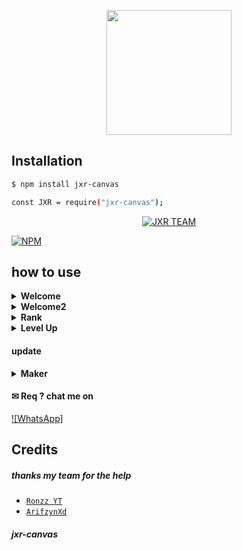 <p align="center">
  <img width="200" height="200" src="https://telegra.ph/file/c955871434c96bd8f40dc.jpg">
</p>

## Installation

```bash
$ npm install jxr-canvas

const JXR = require("jxr-canvas");
```


<p align="center">
    <a href="https://github.com/JXR-TEAM">
        <img
            src="https://readme-typing-svg.herokuapp.com?size=15&width=280&lines=thank+you+for+using+this+module"
            alt="JXR TEAM"
        />
    </a>
</p>

[![NPM](https://img.shields.io/badge/npm-362a63?style=for-the-badge&logo=npm&logoColor=cyan)](npmjs.com)


## how to use

<!-- Welcome -->
<details><summary><b>Welcome</b></summary><br>

```js
const __path = process.cwd();

const JXR = require("jxr-canvas");
const fs = require('fs');

var image = await new JXR.Welcome()
    .setUsername("Ronzz YT")
    .setGuildName("JXR TEAM")
    .setGuildIcon("https://telegra.ph/file/c955871434c96bd8f40dc.jpg")
    .setMemberCount("379")
    .setAvatar("https://telegra.ph/file/a23556f205dacb630e58d.jpg")
    .setBackground("https://telegra.ph/file/c792631587035c6cd185e.jpg")
    .toAttachment();
  
  let data = image.toBuffer();
  await fs.writeFileSync(__path +'/options/welcome.png', data)
 
```
#### Result
<img src="https://telegra.ph/file/a64d4d7065647e15e1bb1.png" height="130"></img>
</details>

<!-- Welcome -->
<details><summary><b>Welcome2</b></summary><br>

```js
const __path = process.cwd()

const JXR = require("jxr-canvas");
const fs = require('fs');

var image = await new JXR.Welcome2()
    .setAvatar("https://telegra.ph/file/a23556f205dacb630e58d.jpg")
    .setUsername("Ronzz YT")
    .setBg("https://telegra.ph/file/c792631587035c6cd185e.jpg")
    setGroupname("JXR TEAM")
    .setMember("379")
    .toAttachment();
    
  let data = image.toBuffer();
  await fs.writeFileSync(__path +'/options/welcome2.png', data)
  
```
#### Result
<img src="https://telegra.ph/file/188cbeff6443d9e7320ca.png" height="130"></img>
</details>
<!-- Welcome -->
<details><summary><b>Rank</b></summary><br>

```js
const __path = process.cwd()

const JXR = require("jxr-canvas");
const fs = require('fs');

var image = await new JXR.Rank()
    .setAvatar("https://telegra.ph/file/a23556f205dacb630e58d.jpg") 
    .setUsername("Ronzz YT") 
    .setBg("https://telegra.ph/file/c792631587035c6cd185e.jpg")
    .setNeedxp("100") 
    .setCurrxp("50") 
    .setLevel("2") 
    .setRank("https://i.ibb.co/Wn9cvnv/FABLED.png") 
    .toAttachment();
  
  let data = image.toBuffer();
  await fs.writeFileSync(__path +'/options/rank.png', data)
 
```
#### Result
<img src="https://telegra.ph/file/b5e9ba44ca74753c627d0.png" height="130"></img>
</details>

<!-- Welcome -->
<details><summary><b>Level Up</b></summary><br>

```js
const __path = process.cwd()

const JXR = require("jxr-canvas");
const fs = require('fs');

var image = await new JXR.Up()
    .setAvatar("https://i.ibb.co/1s8T3sY/48f7ce63c7aa.jpg") 
    .toAttachment();
  
  let data = image.toBuffer();
  await fs.writeFileSync(__path +'/options/levelup.png', data)
 
```
#### Result
<img src="https://telegra.ph/file/e1af60003fe64986f815a.png" height="100"></img>
</details>

#### update

<!-- Maker -->
<details><summary><b>Maker</b></summary><br>

#### Horny

```js
const __path = process.cwd()

const JXR = require("jxr-canvas");
const fs = require('fs');

var image = await new JXR.Horny()
    .setAvatar("https://telegra.ph/file/a23556f205dacb630e58d.jpg")
    .toBuild();
    
  let data = image.toBuffer();
  await fs.writeFileSync(__path +'/options/horny', data)
```
#### Result
<img src="https://telegra.ph/file/8ae9fd2f3907e11de3c72.png" height="240"></img>

#### Jojo

```js
const __path = process.cwd()

const JXR = require("jxr-canvas");
const fs = require('fs');

var image = await new JXR.Jo()
    .setImage("https://telegra.ph/file/a23556f205dacb630e58d.jpg")
    .toBuild();
    
  let data = image.toBuffer();
  await fs.writeFileSync(__path +'/options/jojo.png', data)
```
#### Result
<img src="https://telegra.ph/file/6dd06c41ca36031375220.png" height="170"></img>

#### Patrick

```js
const __path = process.cwd()

const JXR = require("jxr-canvas");
const fs = require('fs');

var image = await new JXR.Patrick()
    .setAvatar("https://telegra.ph/file/a23556f205dacb630e58d.jpg")
    .toAttachment();
    
  let data = image.toBuffer();
  await fs.writeFileSync(__path +'/options/pat.png', data)
```
#### Result
<img src="https://telegra.ph/file/c3c2b1ff025e6459281ce.png" height="200"></img>

#### Bonk

```js
const __path = process.cwd()

const JXR = require("jxr-canvas");
const fs = require('fs');

var image = await new JXR.Bonk()
    .setAvatar1("https://telegra.ph/file/ed04d65c676a879b4d31b.png")
    .setAvatar2("https://telegra.ph/file/a23556f205dacb630e58d.jpg")
    .toBuild();
    
  let data = image.toBuffer();
  await fs.writeFileSync(__path +'/options/bonk.png', data)
```
#### Result
<img src="https://telegra.ph/file/03f092f5c481c4e3ca9be.png" height="170"></img>

#### Spongebob Burn

```js
const __path = process.cwd()

const JXR = require("jxr-canvas");
const fs = require('fs');

var image = await new JXR.Burn()
    .setAvatar("https://telegra.ph/file/a23556f205dacb630e58d.jpg")
    .toAttachment();
    
  let data = image.toBuffer();
  await fs.writeFileSync(__path +'/options/burn.png', data)
```
#### Result
<img src="https://telegra.ph/file/c727c1d3b7fe09931d554.png" height="170"></img>




</details>


#### ✉ Req ? chat me on 

[![WhatsApp]](https://wa.me/628817839722)

## Credits
##### thanks my team for the help
* [`Ronzz YT`](https://github.com/Ronzz-Ofc)
* [`ArifzynXd`](https://github.com/ArifzynXd)
##### jxr-canvas